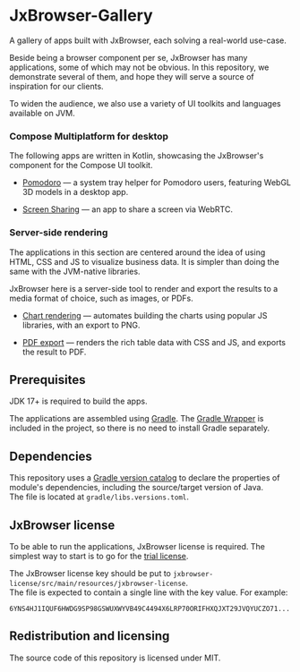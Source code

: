 # JxBrowser-Gallery

A gallery of apps built with JxBrowser, each solving a real-world use-case.

Beside being a browser component per se, JxBrowser has many applications,
some of which may not be obvious. In this repository, we demonstrate
several of them, and hope they will serve a source of inspiration
for our clients.

To widen the audience, we also use a variety of UI toolkits and languages
available on JVM.

### Compose Multiplatform for desktop

The following apps are written in Kotlin, showcasing the JxBrowser's component
for the Compose UI toolkit.

* [Pomodoro](compose/pomodoro/README.md) 
— a system tray helper for Pomodoro users, featuring WebGL 3D models
in a desktop app.

* [Screen Sharing](compose/screen-share/README.md)
— an app to share a screen via WebRTC.

### Server-side rendering

The applications in this section are centered around the idea 
of using HTML, CSS and JS to visualize business data. 
It is simpler than doing the same with the JVM-native libraries.

JxBrowser here is a server-side tool to render and export the results
to a media format of choice, such as images, or PDFs.

* [Chart rendering](web-server/chart-rendering/README.md) —
automates building the charts using popular JS libraries, with an export to PNG.

* [PDF export](web-server/pdf-export/README.md) — 
renders the rich table data with CSS and JS, and exports the result to PDF.

## Prerequisites

JDK 17+ is required to build the apps.

The applications are assembled using [Gradle][gradle]. The [Gradle Wrapper][gradle-wrapper]
is included in the project, so there is no need to install Gradle separately.

## Dependencies

This repository uses a [Gradle version catalog][gradle-version-catalog] 
to declare the properties of module's dependencies, including the source/target
version of Java.<br>
The file is located at `gradle/libs.versions.toml`.

## JxBrowser license

To be able to run the applications, JxBrowser license is required.
The simplest way to start is to go for the [trial license][jxbrowser-trial].

The JxBrowser license key should be put to `jxbrowser-license/src/main/resources/jxbrowser-license`.<br>
The file is expected to contain a single line with the key value. For example:
```
6YNS4HJ1IQUF6HWDG9SP98GSWUXWYVB49C4494X6LRP70ORIFHXQJXT29JVQYUCZO71...
```

## Redistribution and licensing

The source code of this repository is licensed under MIT.

[gradle]: https://gradle.org
[gradle-wrapper]: https://docs.gradle.org/current/userguide/gradle_wrapper.html
[gradle-version-catalog]: https://docs.gradle.org/current/userguide/platforms.html#sub:conventional-dependencies-toml
[jxbrowser-trial]: https://teamdev.com/jxbrowser/#evaluate
